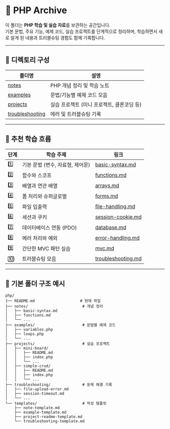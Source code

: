 # 🐘 PHP Archive

이 폴더는 **PHP 학습 및 실습 자료**를 보관하는 공간입니다.  
기본 문법, 주요 기능, 예제 코드, 실습 프로젝트를 단계적으로 정리하며, 학습하면서 새로 알게 된 내용과 트러블슈팅 경험도 함께 기록합니다.

---

## 📂 디렉토리 구성

| 폴더명 | 설명 |
|---|---|
| [notes](./notes) | PHP 개념 정리 및 학습 노트 |
| [examples](./examples) | 문법/기능별 예제 코드 모음 |
| [projects](./projects) | 실습 프로젝트 (미니 프로젝트, 클론코딩 등) |
| [troubleshooting](./troubleshooting) | 에러 및 트러블슈팅 기록 |

---

## 📖 추천 학습 흐름

| 단계 | 학습 주제 | 링크 |
|---|---|---|
| 1️⃣ | 기본 문법 (변수, 자료형, 제어문) | [basic-syntax.md](./notes/basic-syntax.md) |
| 2️⃣ | 함수와 스코프 | [functions.md](./notes/functions.md) |
| 3️⃣ | 배열과 연관 배열 | [arrays.md](./notes/arrays.md) |
| 4️⃣ | 폼 처리와 슈퍼글로벌 | [forms.md](./notes/forms.md) |
| 5️⃣ | 파일 입출력 | [file-handling.md](./notes/file-handling.md) |
| 6️⃣ | 세션과 쿠키 | [session-cookie.md](./notes/session-cookie.md) |
| 7️⃣ | 데이터베이스 연동 (PDO) | [database.md](./notes/database.md) |
| 8️⃣ | 에러 처리와 예외 | [error-handling.md](./notes/error-handling.md) |
| 9️⃣ | 간단한 MVC 패턴 실습 | [mvc.md](./notes/mvc.md) |
| 🔟 | 트러블슈팅 모음 | [troubleshooting.md](./troubleshooting/troubleshooting.md) |

---

## 📂 기본 폴더 구조 예시

```text
php/
├── README.md                    # 현재 파일
├── notes/                        # 개념 정리
│   ├── basic-syntax.md
│   ├── functions.md
│   └── ...
├── examples/                     # 문법별 예제 코드
│   ├── variables.php
│   ├── loops.php
│   └── ...
├── projects/                     # 실습 프로젝트
│   ├── mini-board/
│   │   ├── README.md
│   │   ├── index.php
│   │   └── ...
│   ├── simple-crud/
│   │   ├── README.md
│   │   ├── index.php
│   │   └── ...
├── troubleshooting/              # 문제 해결 기록
│   ├── file-upload-error.md
│   ├── session-timeout.md
│   └── ...
└── templates/                    # 작성 템플릿
    ├── note-template.md
    ├── example-template.md
    ├── project-readme-template.md
    └── troubleshooting-template.md

